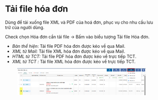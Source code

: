 # Tải file hóa đơn

Dùng để tải xuống file XML và PDF của hoá đơn, phục vụ cho nhu cầu lưu trữ của người dùng.

Check chọn Hóa đơn cần tải file -> Bấm vào biểu tượng Tải file Hóa đơn.

* _Bản thể hiện_: Tải file PDF hóa đơn được kéo về qua Mail.
* _XML từ Mail:_ Tải file XML hóa đơn được kéo về qua Mail.
* _HTML từ TCT:_  Tải file PDF hóa đơn được kéo về trực tiếp TCT.
* _XML từ TCT :_ Tải file XML hóa đơn được kéo về trực tiếp TCT.

<figure><img src="../.gitbook/assets/image (11).png" alt=""><figcaption></figcaption></figure>
